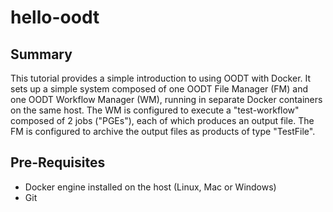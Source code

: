 # hello-oodt

## Summary
This tutorial provides a simple introduction to using OODT with Docker. 
It sets up a simple system composed of one OODT File Manager (FM) and one OODT Workflow Manager (WM),
running in separate Docker containers on the same host. The WM is configured to execute a "test-workflow" composed of 2 jobs ("PGEs"), each of which produces an output file. The FM is configured to archive the output files as products of type "TestFile".

## Pre-Requisites
* Docker engine installed on the host (Linux, Mac or Windows)
* Git
